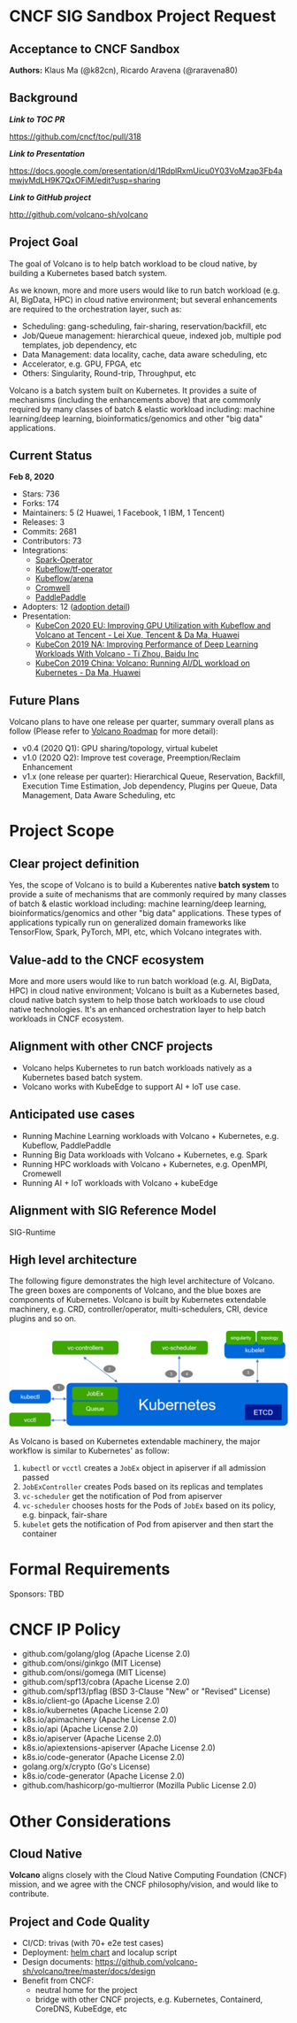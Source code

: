 # CNCF SIG Sandbox Project Request

## Acceptance to CNCF Sandbox

**Authors:** Klaus Ma (@k82cn), Ricardo Aravena (@raravena80)

## Background

**_Link to TOC PR_**

https://github.com/cncf/toc/pull/318

**_Link to Presentation_**

https://docs.google.com/presentation/d/1RdplRxmUicu0Y03VoMzap3Fb4amwjvMdLH9K7QxOFiM/edit?usp=sharing

**_Link to GitHub project_**

http://github.com/volcano-sh/volcano

## Project Goal

The goal of Volcano is to help batch workload to be cloud native, by building a Kubernetes based batch system.

As we known, more and more users would like to run batch workload (e.g. AI, BigData, HPC) in cloud native environment;
but several enhancements are required to the orchestration layer, such as:

  - Scheduling: gang-scheduling, fair-sharing, reservation/backfill, etc
  - Job/Queue management: hierarchical queue, indexed job, multiple pod templates, job dependency, etc
  - Data Management: data locality, cache, data aware scheduling, etc
  - Accelerator, e.g. GPU, FPGA, etc
  - Others: Singularity, Round-trip, Throughput, etc

Volcano is a batch system built on Kubernetes. It provides a suite of mechanisms (including the enhancements above) that
are commonly required by many classes of batch & elastic workload including: machine learning/deep learning,
bioinformatics/genomics and other "big data" applications. 

## Current Status

__Feb 8, 2020__

- Stars: 736
- Forks: 174
- Maintainers: 5 (2 Huawei, 1 Facebook, 1 IBM, 1 Tencent)
- Releases: 3
- Commits: 2681
- Contributors: 73
- Integrations:
  - [Spark-Operator](https://github.com/GoogleCloudPlatform/spark-on-k8s-operator/blob/master/docs/volcano-integration.md)
  - [Kubeflow/tf-operator](https://www.kubeflow.org/docs/use-cases/job-scheduling/)
  - [Kubeflow/arena](https://github.com/kubeflow/arena/blob/master/docs/userguide/12-volcanojob.md)
  - [Cromwell](https://cromwell.readthedocs.io/en/stable/backends/Volcano/)
  - [PaddlePaddle](https://www.paddlepaddle.org.cn/documentation/docs/zh/user_guides/howto/training/deploy_ctr_on_baidu_cloud_cn.html#id11)
- Adopters: 12 ([adoption detail](https://github.com/volcano-sh/volcano/blob/master/docs/community/adopters.md))
- Presentation:
  - [KubeCon 2020 EU: Improving GPU Utilization with Kubeflow and Volcano at Tencent - Lei Xue, Tencent & Da Ma, Huawei](https://sched.co/Zet0)
  - [KubeCon 2019 NA: Improving Performance of Deep Learning Workloads With Volcano - Ti Zhou, Baidu Inc](https://sched.co/UaZi)
  - [KubeCon 2019 China: Volcano: Running AI/DL workload on Kubernetes - Da Ma, Huawei](https://sched.co/QXj2)

## Future Plans

Volcano plans to have one release per quarter, summary overall plans as follow (Please refer to
[Volcano Roadmap](https://github.com/volcano-sh/volcano/blob/master/docs/community/roadmap.md) for more detail):

- v0.4 (2020 Q1): GPU sharing/topology, virtual kubelet
- v1.0 (2020 Q2): Improve test coverage, Preemption/Reclaim Enhancement
- v1.x (one release per quarter): Hierarchical Queue, Reservation, Backfill, Execution Time Estimation, Job dependency,
  Plugins per Queue, Data Management, Data Aware Scheduling, etc

# Project Scope

## Clear project definition

Yes, the scope of Volcano is to build a Kuberentes native **batch system** to provide a suite of mechanisms that
are commonly required by many classes of batch & elastic workload including: machine learning/deep learning,
bioinformatics/genomics and other "big data" applications. These types of applications typically run on
generalized domain frameworks like TensorFlow, Spark, PyTorch, MPI, etc, which Volcano integrates with.

## Value-add to the CNCF ecosystem

More and more users would like to run batch workload (e.g. AI, BigData, HPC) in cloud native environment;
Volcano is built as a Kubernetes based, cloud native batch system to help those batch workloads to
use cloud native technologies. It's an enhanced orchestration layer to help batch workloads in CNCF ecosystem.

## Alignment with other CNCF projects

- Volcano helps Kubernetes to run batch workloads natively as a Kubernetes based batch system.
- Volcano works with KubeEdge to support AI + IoT use case.

## Anticipated use cases

- Running Machine Learning workloads with Volcano + Kubernetes, e.g. Kubeflow, PaddlePaddle
- Running Big Data workloads with Volcano + Kubernetes, e.g. Spark
- Running HPC workloads with Volcano + Kubernetes, e.g. OpenMPI, Cromewell
- Running AI + IoT workloads with Volcano + kubeEdge

## Alignment with SIG Reference Model

SIG-Runtime

## High level architecture

The following figure demonstrates the high level architecture of Volcano.
The green boxes are components of Volcano, and the blue boxes are components of Kubernetes.
Volcano is built by Kubernetes extendable machinery, e.g. CRD, controller/operator, multi-schedulers,
CRI, device plugins and so on.

![volcano-arch](volcano-arch.png)

As Volcano is based on Kubernetes extendable machinery, the major workflow is similar to Kubernetes' as follow:
 
1. `kubectl` or `vcctl` creates a `JobEx` object in apiserver if all admission passed
1. `JobExController` creates Pods based on its replicas and templates
1. `vc-scheduler` get the notification of Pod from apiserver
1. `vc-scheduler` chooses hosts for the Pods of `JobEx` based on its policy, e.g. binpack, fair-share
1. `kubelet` gets the notification of Pod from apiserver and then start the container

# Formal Requirements

Sponsors: TBD

# CNCF IP Policy

- github.com/golang/glog (Apache License 2.0)
- github.com/onsi/ginkgo (MIT License)
- github.com/onsi/gomega (MIT License)
- github.com/spf13/cobra (Apache License 2.0)
- github.com/spf13/pflag (BSD 3-Clause "New" or "Revised" License)
- k8s.io/client-go (Apache License 2.0)
- k8s.io/kubernetes (Apache License 2.0)
- k8s.io/apimachinery (Apache License 2.0)
- k8s.io/api (Apache License 2.0)
- k8s.io/apiserver (Apache License 2.0)
- k8s.io/apiextensions-apiserver (Apache License 2.0)
- k8s.io/code-generator (Apache License 2.0)
- golang.org/x/crypto (Go's License)
- k8s.io/code-generator (Apache License 2.0)
- github.com/hashicorp/go-multierror (Mozilla Public License 2.0)

# Other Considerations

## Cloud Native

**Volcano** aligns closely with the Cloud Native Computing Foundation (CNCF) mission, and we agree with
the CNCF philosophy/vision, and would like to contribute.

## Project and Code Quality

- CI/CD: trivas (with 70+ e2e test cases)
- Deployment: [helm chart](https://github.com/volcano-sh/volcano/tree/master/installer/helm/chart) and localup script
- Design documents: https://github.com/volcano-sh/volcano/tree/master/docs/design
- Benefit from CNCF:
  - neutral home for the project
  - bridge with other CNCF projects, e.g. Kubernetes, Containerd, CoreDNS, KubeEdge, etc
